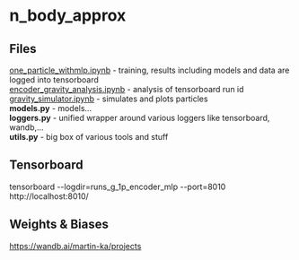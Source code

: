 # n_body_approx
## Files
[one_particle_withmlp.ipynb](one_particle_withmlp.ipynb) - training, results including models and data are logged into tensorboard \
[encoder_gravity_analysis.ipynb](encoder_gravity_analysis.ipynb) - analysis of tensorboard run id\
[gravity_simulator.ipynb](gravity_simulator.ipynb) - simulates and plots particles\
**models.py** - models...\
**loggers.py** - unified wrapper around various loggers like tensorboard, wandb,...\
**utils.py** - big box of various tools and stuff

## Tensorboard
tensorboard --logdir=runs_g_1p_encoder_mlp --port=8010\
http://localhost:8010/

## Weights & Biases
https://wandb.ai/martin-ka/projects